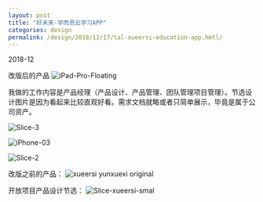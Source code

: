 ```yaml
---
layout: post
title: "好未来-学而思云学习APP"
categories: design
permalink: /design/2018/12/17/tal-xueersi-education-app.hmtl/
---
```


2018-12

改版后的产品
![iPad-Pro-Floating](https://i.loli.net/2019/03/01/5c78d46d729c1.jpg)

我做的工作内容是产品经理（产品设计、产品管理、团队管理项目管理）。节选设计图片是因为看起来比较直观好看。需求文档就略或者只简单展示，毕竟是属于公司资产。

![Slice-3](https://i.loli.net/2019/03/01/5c78d471beec9.png)


![iPhone-03](https://i.loli.net/2019/03/01/5c78d46d2521b.jpg)

![Slice-2](https://i.loli.net/2019/03/01/5c78d46f4e2ef.png)

改版之前的产品：
![xueersi yunxuexi original ](https://i.loli.net/2019/03/01/5c78d46fe3f95.png)

开放项目产品设计节选：
![Slice-xueersi-smal](https://i.loli.net/2019/03/01/5c78d46a3c306.jpg)
